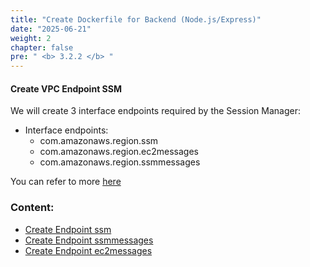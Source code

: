 ```yaml
---
title: "Create Dockerfile for Backend (Node.js/Express)"
date: "2025-06-21"
weight: 2
chapter: false
pre: " <b> 3.2.2 </b> "
---
```


#### Create VPC Endpoint SSM

We will create 3 interface endpoints required by the Session Manager:

- Interface endpoints:
  - com.amazonaws.region.ssm
  - com.amazonaws.region.ec2messages
  - com.amazonaws.region.ssmmessages

You can refer to more [here](https://docs.aws.amazon.com/systems-manager/latest/userguide/session-manager-prerequisites.html)

### Content:

- [Create Endpoint ssm](./3.2.2.1-endpointssm/)
- [Create Endpoint ssmmessages](./3.2.2.2-endpointssmmessages/)
- [Create Endpoint ec2messages](./3.2.2.3-endpointec2messages/)
